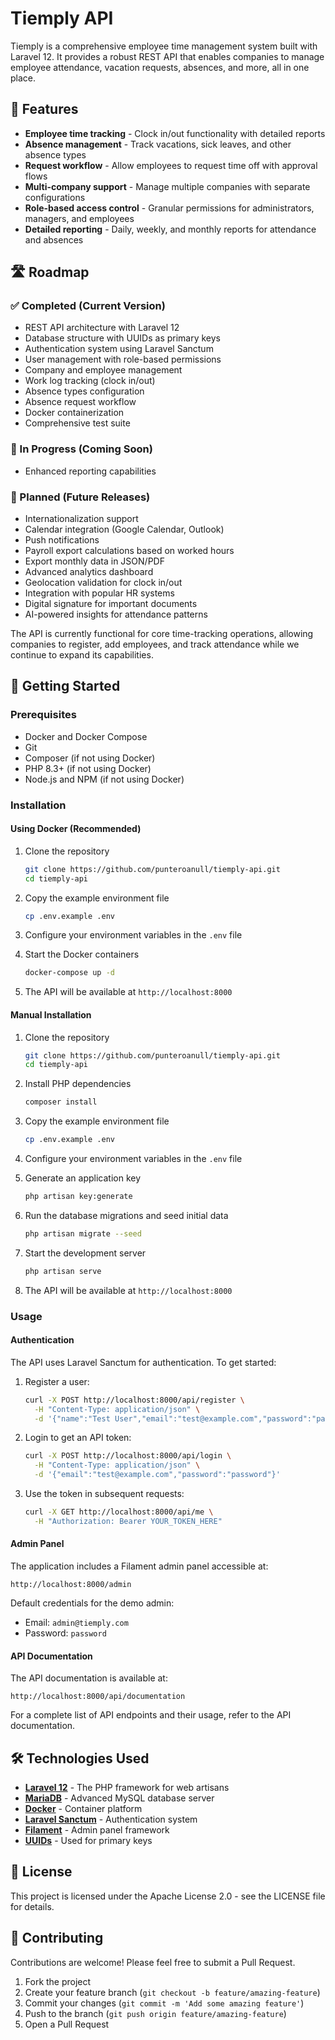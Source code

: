 # Tiemply API

Tiemply is a comprehensive employee time management system built with Laravel 12. It provides a robust REST API that enables companies to manage employee attendance, vacation requests, absences, and more, all in one place.

## 🌟 Features

- **Employee time tracking** - Clock in/out functionality with detailed reports
- **Absence management** - Track vacations, sick leaves, and other absence types
- **Request workflow** - Allow employees to request time off with approval flows
- **Multi-company support** - Manage multiple companies with separate configurations
- **Role-based access control** - Granular permissions for administrators, managers, and employees
- **Detailed reporting** - Daily, weekly, and monthly reports for attendance and absences


## 🛣️ Roadmap

### ✅ Completed (Current Version)
- REST API architecture with Laravel 12
- Database structure with UUIDs as primary keys
- Authentication system using Laravel Sanctum
- User management with role-based permissions
- Company and employee management
- Work log tracking (clock in/out)
- Absence types configuration
- Absence request workflow
- Docker containerization
- Comprehensive test suite

### 🚧 In Progress (Coming Soon)
- Enhanced reporting capabilities

### 📅 Planned (Future Releases)
- Internationalization support
- Calendar integration (Google Calendar, Outlook)
- Push notifications
- Payroll export calculations based on worked hours
- Export monthly data in JSON/PDF
- Advanced analytics dashboard
- Geolocation validation for clock in/out
- Integration with popular HR systems
- Digital signature for important documents
- AI-powered insights for attendance patterns

The API is currently functional for core time-tracking operations, allowing companies to register, add employees, and track attendance while we continue to expand its capabilities.

## 🚀 Getting Started

### Prerequisites

- Docker and Docker Compose
- Git
- Composer (if not using Docker)
- PHP 8.3+ (if not using Docker)
- Node.js and NPM (if not using Docker)

### Installation

#### Using Docker (Recommended)

1. Clone the repository
   ```bash
   git clone https://github.com/punteroanull/tiemply-api.git
   cd tiemply-api
   ```

2. Copy the example environment file
   ```bash
   cp .env.example .env
   ```

3. Configure your environment variables in the `.env` file

4. Start the Docker containers
   ```bash
   docker-compose up -d
   ```

5. The API will be available at `http://localhost:8000`

#### Manual Installation

1. Clone the repository
   ```bash
   git clone https://github.com/punteroanull/tiemply-api.git
   cd tiemply-api
   ```

2. Install PHP dependencies
   ```bash
   composer install
   ```

3. Copy the example environment file
   ```bash
   cp .env.example .env
   ```

4. Configure your environment variables in the `.env` file

5. Generate an application key
   ```bash
   php artisan key:generate
   ```

6. Run the database migrations and seed initial data
   ```bash
   php artisan migrate --seed
   ```

7. Start the development server
   ```bash
   php artisan serve
   ```

8. The API will be available at `http://localhost:8000`

### Usage

#### Authentication

The API uses Laravel Sanctum for authentication. To get started:

1. Register a user:
   ```bash
   curl -X POST http://localhost:8000/api/register \
     -H "Content-Type: application/json" \
     -d '{"name":"Test User","email":"test@example.com","password":"password","password_confirmation":"password"}'
   ```

2. Login to get an API token:
   ```bash
   curl -X POST http://localhost:8000/api/login \
     -H "Content-Type: application/json" \
     -d '{"email":"test@example.com","password":"password"}'
   ```

3. Use the token in subsequent requests:
   ```bash
   curl -X GET http://localhost:8000/api/me \
     -H "Authorization: Bearer YOUR_TOKEN_HERE"
   ```

#### Admin Panel

The application includes a Filament admin panel accessible at:

```
http://localhost:8000/admin
```

Default credentials for the demo admin:
- Email: `admin@tiemply.com`
- Password: `password`

#### API Documentation

The API documentation is available at:

```
http://localhost:8000/api/documentation
```

For a complete list of API endpoints and their usage, refer to the API documentation.

## 🛠️ Technologies Used

- **[Laravel 12](https://laravel.com/)** - The PHP framework for web artisans
- **[MariaDB](https://mariadb.org/)** - Advanced MySQL database server
- **[Docker](https://www.docker.com/)** - Container platform
- **[Laravel Sanctum](https://laravel.com/docs/sanctum)** - Authentication system
- **[Filament](https://filamentphp.com/)** - Admin panel framework
- **[UUIDs](https://en.wikipedia.org/wiki/Universally_unique_identifier)** - Used for primary keys

## 📄 License

This project is licensed under the Apache License 2.0 - see the LICENSE file for details.

## 🤝 Contributing

Contributions are welcome! Please feel free to submit a Pull Request.

1. Fork the project
2. Create your feature branch (`git checkout -b feature/amazing-feature`)
3. Commit your changes (`git commit -m 'Add some amazing feature'`)
4. Push to the branch (`git push origin feature/amazing-feature`)
5. Open a Pull Request